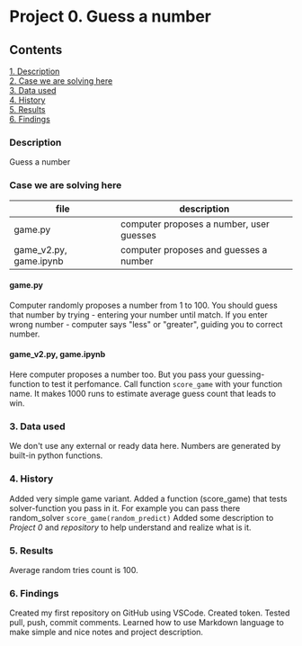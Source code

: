 # Project 0. Guess a number

## Contents
  [1. Description](https://github.com/yurasicus/sfds/tree/main/Project%200#description)            
  [2. Case we are solving here](https://github.com/yurasicus/sfds/tree/main/Project%200#case-we-are-solving-here)             
  [3. Data used](https://github.com/yurasicus/sfds/tree/main/Project%200#3-data-used)             
  [4. History](https://github.com/yurasicus/sfds/tree/main/Project%200#4-history)             
  [5. Results](https://github.com/yurasicus/sfds/tree/main/Project%200#5-results)             
  [6. Findings](https://github.com/yurasicus/sfds/tree/main/Project%200#6-findings)             

### Description
Guess a number

### Case we are solving here
|file|description|
|-|-|
|game.py|computer proposes a number, user guesses|
|game_v2.py, game.ipynb|computer proposes and guesses a number|

#### **game.py**
Computer randomly proposes a number from 1 to 100. You should guess that number by trying - entering your number until match. If you enter wrong number - computer says "less" or "greater", guiding you to correct number.

#### **game_v2.py, game.ipynb**
Here computer proposes a number too. But you pass your guessing-function to test it perfomance.
Call function ```score_game``` with your function name. It makes 1000 runs to estimate average guess count that leads to win.

### 3. Data used
We don't use any external or ready data here. Numbers are generated by built-in python functions.

### 4. History
Added very simple game variant.
Added a function (score_game) that tests solver-function you pass in it. For example you can pass there random_solver ```score_game(random_predict)```
Added some description to *Project 0* and *repository* to help understand and realize what is it.

### 5. Results
Average random tries count is 100.

### 6. Findings
Created my first repository on GitHub using VSCode. Created token. Tested pull, push, commit comments.
Learned how to use Markdown language to make simple and nice notes and project description.
